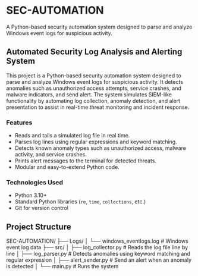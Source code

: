 # SEC-AUTOMATION
 A Python-based security automation system designed to parse and analyze Windows event logs for suspicious activity.

 
## Automated Security Log Analysis and Alerting System
This project is a Python-based security automation system designed to parse and analyze Windows event logs for suspicious activity. It detects anomalies such as unauthorized access attempts, service crashes, and malware indicators, and send alert. The system simulates SIEM-like functionality by automating log collection, anomaly detection, and alert presentation to assist in real-time threat monitoring and incident response.

### Features
- Reads and tails a simulated log file in real time.
- Parses log lines using regular expressions and keyword matching.
- Detects known anomaly types such as unauthorized access, malware activity, and service crashes.
- Prints alert messages to the terminal for detected threats.
- Modular and easy-to-extend Python code.

### Technologies Used
- Python 3.10+
- Standard Python libraries (`re`, `time`, `collections`, etc.)
- Git for version control
## Project Structure
SEC-AUTOMATION/
├── Logs/
│ └── windows_eventlogs.log # Windows event log data 
├── src/
│ ├── log_collector.py # Reads the log file line by line
│ ├── log_parser.py # Detects anomalies using keyword matching and regular expression
│ ├── alert_sender.py # Send an alert when an anomaly is detected
│ └── main.py # Runs the system



